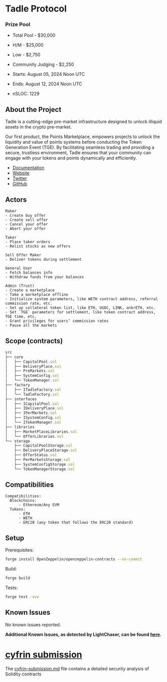 # Tadle Protocol



### Prize Pool

- Total Pool - $30,000
- H/M -  $25,000
- Low - $2,750
- Community Judging - $2,250

- Starts: August 05, 2024 Noon UTC
- Ends: August 12, 2024 Noon UTC

- nSLOC: 1229

[//]: # (contest-details-open)

## About the Project


Tadle is a cutting-edge pre-market infrastructure designed to unlock illiquid assets in the crypto pre-market.

Our first product, the Points Marketplace, empowers projects to unlock the liquidity and value of points systems before conducting the Token Generation Event (TGE). By facilitating seamless trading and providing a secure, trustless environment, Tadle ensures that your community can engage with your tokens and points dynamically and efficiently.

- [Documentation](https://tadle.gitbook.io/tadle)
- [Website](https://tadle.com)
- [Twitter](https://x.com/tadle_com)
- [GitHub](https://github.com/tadle-com/market-evm)


## Actors

```
Maker
- Create buy offer
- Create sell offer
- Cancel your offer
- Abort your offer

Taker
- Place taker orders
- Relist stocks as new offers

Sell Offer Maker
- Deliver tokens during settlement

General User
- Fetch balances info
- Withdraw funds from your balances

Admin (Trust)
- Create a marketplace
- Take a marketplace offline
- Initialize system parameters, like WETH contract address, referral commission rate, etc.
- Set up collateral token list, like ETH, USDC, LINK, ankrETH, etc.
- Set `TGE` parameters for settlement, like token contract address, TGE time, etc.
- Grant privileges for users’ commission rates
- Pause all the markets

```

[//]: # (contest-details-close)

[//]: # (scope-open)

## Scope (contracts)

```js
src
├── core
│   ├── CapitalPool.sol
│   ├── DeliveryPlace.sol
│   ├── PreMarkets.sol
│   ├── SystemConfig.sol
│   └── TokenManager.sol
├── factory
│   ├── ITadleFactory.sol
│   └── TadleFactory.sol
├── interfaces
│   ├── ICapitalPool.sol
│   ├── IDeliveryPlace.sol
│   ├── IPerMarkets.sol
│   ├── ISystemConfig.sol
│   └── ITokenManager.sol
├── libraries
│   ├── MarketPlaceLibraries.sol
│   └── OfferLibraries.sol
└── storage
    ├── CapitalPoolStorage.sol
    ├── DeliveryPlaceStorage.sol
    ├── OfferStatus.sol
    ├── PerMarketsStorage.sol
    ├── SystemConfigStorage.sol
    └── TokenManagerStorage.sol
```

## Compatibilities

```
Compatibilities:
  Blockchains:
      - Ethereum/Any EVM
  Tokens:
      - ETH
      - WETH
      - ERC20 (any token that follows the ERC20 standard)
```

[//]: # (scope-close)

[//]: # (getting-started-open)

## Setup

Prerequisites:

```bash
forge install OpenZeppelin/openzeppelin-contracts --no-commit
```

Build:

```bash
forge build
```

Tests:

```bash
forge test -vvv
```

[//]: # (getting-started-close)

[//]: # (known-issues-open)

## Known Issues

No known issues reported.

**Additional Known Issues, as detected by LightChaser, can be found [here](https://github.com/Cyfrin/2024-08-tadle/issues/1).**

[//]: # (known-issues-close)

# [cyfrin submission](https://codehawks.cyfrin.io/c/2024-08-tadle)
The [cyfrin-submission.md](./cyfrin-submission.md) file contains a detailed security analysis of Solidity contracts
